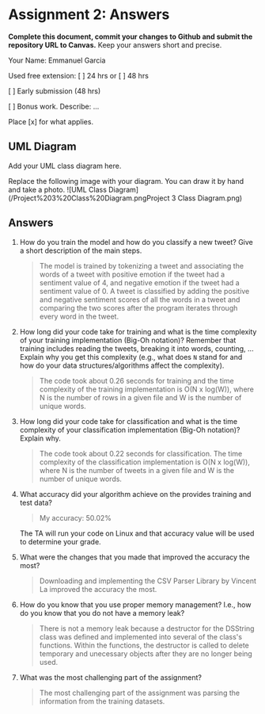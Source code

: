 # Assignment 2: Answers

**Complete this document, commit your changes to Github and submit the repository URL to Canvas.** Keep your answers short and precise.

Your Name: Emmanuel Garcia

Used free extension: [ ] 24 hrs or [ ] 48 hrs

[ ] Early submission (48 hrs)

[ ] Bonus work. Describe: ...

Place [x] for what applies.


## UML Diagram

Add your UML class diagram here.

Replace the following image with your diagram. You can draw it by hand and take a photo.
![UML Class Diagram](/Project%203%20Class%20Diagram.pngProject 3 Class Diagram.png)

## Answers

1. How do you train the model and how do you classify a new tweet? Give a short description of the main steps.

    > The model is trained by tokenizing a tweet and associating the words of a tweet with positive emotion if the tweet had a sentiment value of 4, and negative emotion if the tweet had a sentiment value of 0. A tweet is classified by adding the positive and negative sentiment scores of all the words in a tweet and comparing the two scores after the program iterates through every word in the tweet. 

2. How long did your code take for training and what is the time complexity of your training implementation (Big-Oh notation)? Remember that training includes reading the tweets, breaking it into words, counting, ... Explain why you get this complexity (e.g., what does `N` stand for and how do your data structures/algorithms affect the complexity).

   > The code took about 0.26 seconds for training and the time complexity of the training implementation is O(N x log(W)), where N is the number of rows in a given file and W is the number of unique words. 

3. How long did your code take for classification and what is the time complexity of your classification implementation (Big-Oh notation)? Explain why.

   > The code took about 0.22 seconds for classification. The time complexity of the classification implementation is O(N x log(W)), where N is the number of tweets in a given file and W is the number of unique words.

4. What accuracy did your algorithm achieve on the provides training and test data? 

   > My accuracy: 50.02%

   The TA will run your code on Linux and that accuracy value will be used to determine your grade.

5. What were the changes that you made that improved the accuracy the most?
   
   > Downloading and implementing the CSV Parser Library by Vincent La improved the accuracy the most.  

6. How do you know that you use proper memory management? I.e., how do you know that you do not have
   a memory leak?

   > There is not a memory leak because a destructor for the DSString class was defined and implemented into several of the class's functions. Within the functions, the destructor is called to delete temporary and unecessary objects after they are no longer being used.

7. What was the most challenging part of the assignment?

   > The most challenging part of the assignment was parsing the information from the training datasets. 

